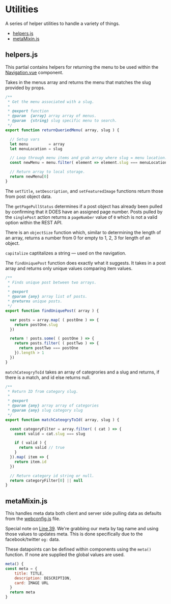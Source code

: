 # Utilities
A series of helper utilities to handle a variety of things.

  * [helpers.js](https://github.com/jomurgel/project-acorn-ssr/blob/master/src/utilities/helpers.js)
  * [metaMixin.js](https://github.com/jomurgel/project-acorn-ssr/blob/master/src/utilities/metaMixin.js)

## helpers.js
This partial contains helpers for returning the menu to be used within the [Navigation.vue](https://github.com/jomurgel/project-acorn-ssr/blob/master/src/views/components/Navigation.vue) component.

Takes in the menus array and returns the menu that matches the slug provided by props.

``` javascript
/**
 * Get the menu associated with a slug.
 *
 * @export function
 * @param  {array} array array of menus.
 * @param  {string} slug specific menu to search.
 */
export function returnQueriedMenu( array, slug ) {

  // Setup vars
  let menu         = array
  let menuLocation = slug

  // Loop through menu items and grab array where slug = menu location.
  const newMenu = menu.filter( element => element.slug === menuLocation )

  // Return array to local storage.
  return newMenu[0]
}
```

The `setTitle`, `setDescription`, and `setFeaturedImage` functions return those from post object data.

The `getPagePullStatus` determines if a post object has already been pulled by confirming that it DOES have an assigned page number. Posts pulled by the `singlePost` action returns a `pageNumber` value of `0` which is not a valid option within the REST API.

There is an `objectSize` function which, similar to determining the length of an array, returns a number from 0 for empty to 1, 2, 3 for length of an object.

`capitalize` captitalizes a string — used on the navigation.

The `findUniquePost` function does exactly what it suggests. It takes in a post array and returns only unique values comparing item values.


``` javascript
/**
 * Finds unique post between two arrays.
 *
 * @export
 * @param {any} array list of posts.
 * @returns unique posts.
 */
export function findUniquePost( array ) {

  var posts = array.map( ( postOne ) => {
    return postOne.slug
  })

  return ! posts.some( ( postOne ) => {
    return posts.filter( ( postTwo ) => {
      return postTwo === postOne
    }).length > 1
  })
}
```

`matchCateogryToId` takes an array of categrories and a slug and returns, if there is a match, and id else returns null.

``` javascript
/**
 * Return ID from category slug.
 *
 * @export
 * @param {any} array array of categories
 * @param {any} slug category slug
 */
export function matchCateogryToId( array, slug ) {

  const categoryFilter = array.filter( ( cat ) => {
    const valid = cat.slug === slug

    if ( valid ) {
      return valid // true
    }
  }).map( item => {
    return item.id
  })

  // Return category id string or null.
  return categoryFilter[0] || null
}
```

## metaMixin.js
This handles meta data both client and server side pulling data as defaults from the [webconfig.js](https://github.com/jomurgel/project-acorn-ssr/blob/master/webconfig.js) file.

Special note on [Line 39](https://github.com/jomurgel/project-acorn-ssr/blob/master/src/utilities/metaMixin.js#L39). We're grabbing our meta by tag name and using those values to updates meta. This is done specifically due to the facebook/twitter `og:` data.

These datapoints can be defined within components using the `meta()` function. If none are supplied the global values are used.

``` javascript
meta() {
const meta = {
    title: TITLE,
    description: DESCRIPTION,
    card: IMAGE URL
  }
  return meta
}
```
